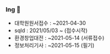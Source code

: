 ### Ing 👋

- 대학원원서접수 : ~2021-04-30
- sqld : 2021/05/03 ~ (접수시작)
- 환경창업대전 : ~2021-05-14 (서류접수)
- 정보처리기사 : ~2021-05-15 (필기)


<!--
**asdzxc9395/asdzxc9395** is a ✨ _special_ ✨ repository because its `README.md` (this file) appears on your GitHub profile.

Here are some ideas to get you started:

- 🔭 I’m currently working on ...
- 🌱 I’m currently learning ...
- 👯 I’m looking to collaborate on ...
- 🤔 I’m looking for help with ...
- 💬 Ask me about ...
- 📫 How to reach me: ...
- 😄 Pronouns: ...
- ⚡ Fun fact: ...

-->
